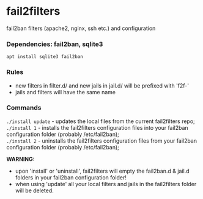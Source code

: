 # fail2filters
fail2ban filters (apache2, nginx, ssh etc.) and configuration

### Dependencies: fail2ban, sqlite3
`apt install sqlite3 fail2ban`

### Rules
- new filters in filter.d/ and new jails in jail.d/ will be prefixed with 'f2f-'
- jails and filters will have the same name

### Commands
`./install update` - updates the local files from the current fail2filters repo;  
`./install 1` - installs the fail2filters configuration files into your fail2ban configuration folder (probably /etc/fail2ban);  
`./install 2` - uninstalls the fail2filters configuration files from your fail2ban configuration folder (probably /etc/fail2ban);  

**WARNING:**
- upon 'install' or 'uninstall', fail2filters will empty the fail2ban.d & jail.d folders in your fail2ban configuration folder!  
- when using 'update' all your local filters and jails in the fail2filters folder will be deleted.

